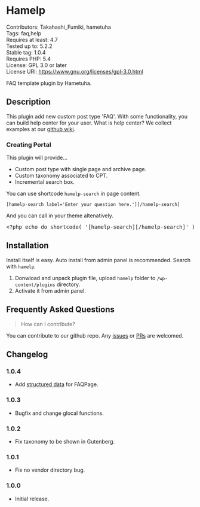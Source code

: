 # Hamelp

Contributors: Takahashi_Fumiki, hametuha  
Tags: faq,help  
Requires at least: 4.7  
Tested up to: 5.2.2  
Stable tag: 1.0.4  
Requires PHP: 5.4  
License: GPL 3.0 or later  
License URI: https://www.gnu.org/licenses/gpl-3.0.html

FAQ template plugin by Hametuha.

## Description

This plugin add new custom post type 'FAQ'. With some functionality, you can build help center for your user.
What is help center? We collect examples at our [github wiki](https://github.com/hametuha/hamelp/wiki).

### Creating Portal

This plugin will provide...

* Custom post type with single page and archive page.
* Custom taxonomy associated to CPT.
* Incremental search box.

You can use shortcode `hamelp-search` in page content.

```
[hamelp-search label='Enter your question here.'][/hamelp-search]
```

And you can call in your theme altenatively.

<pre>
&lt;?php echo do_shortcode( '[hamelp-search][/hamelp-search]' ) ?&gt;
</pre>

##  Installation 

Install itself is easy. Auto install from admin panel is recommended. Search with `hamelp`.

1. Donwload and unpack plugin file, upload `hamelp` folder to `/wp-content/plugins` directory.
2. Activate it from admin panel.

## Frequently Asked Questions

> How can I contribute?

You can contribute to our github repo. Any [issues](https://github.com/hametuha/hamelp/issues) or [PRs](https://github.com/hametuha/hamelp/pulls) are welcomed.

## Changelog

### 1.0.4

* Add [structured data](https://developers.google.com/search/docs/data-types/faqpage) for FAQPage.

### 1.0.3

* Bugfix and change glocal functions.

### 1.0.2

* Fix taxonomy to be shown in Gutenberg.

### 1.0.1

* Fix no vendor directory bug.

### 1.0.0

* Initial release.

